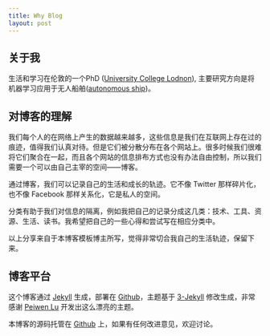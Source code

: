 ```yaml
---
title: Why Blog
layout: post
---
```


## 关于我

生活和学习在伦敦的一个PhD ([University College Lodnon](https://www.ucl.ac.uk/)), 主要研究方向是将机器学习应用于无人船舶([autonomous ship](https://en.wikipedia.org/wiki/MV_Yara_Birkeland))。

## 对博客的理解

我们每个人的在网络上产生的数据越来越多，这些信息是我们在互联网上存在过的痕迹，值得我们认真对待。但是它们被分散分布在各个网站上。很多时候我们很难将它们聚合在一起，而且各个网站的信息排布方式也没有办法自由控制，所以我们需要一个可以由自己主宰的空间——博客。

通过博客，我们可以记录自己的生活和成长的轨迹。它不像 Twitter 那样碎片化，也不像 Facebook 那样关系化，它是私人的空间。

分类有助于我们对信息的隔离，例如我把自己的记录分成这几类：技术、工具、资源、生活、读书。我希望把自己的一些心得和尝试写在相应分类中。


以上分享来自于本博客模板博主所写，觉得非常切合我自己的生活轨迹，保留下来。
## 博客平台

这个博客通过 [Jekyll](http://jekyllrb.com/) 生成，部署在 [Github](https://pages.github.com)，主题基于 [3-Jekyll](https://github.com/P233/3-Jekyll) 修改生成，非常感谢 [Peiwen Lu](https://github.com/P233) 开发出这么漂亮的主题。

本博客的源码托管在 [Github](https://github.com/suyan/suyan.github.io) 上，如果有任何改进意见，欢迎讨论。
